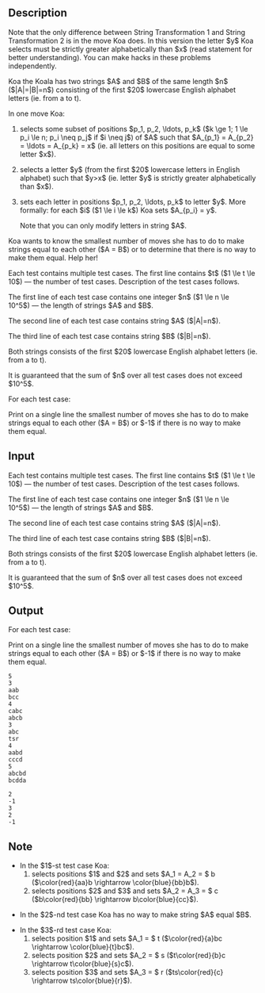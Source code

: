 ## Description

<div><p><span class="tex-font-style-bf">Note that the only difference between <span class="tex-font-style-tt">String Transformation 1</span> and <span class="tex-font-style-tt">String Transformation 2</span> is in the move Koa does. In this version the letter $y$ Koa selects must be strictly greater alphabetically than $x$ (read statement for better understanding). You can make hacks in these problems independently.</span></p><p>Koa the Koala has two strings $A$ and $B$ of the same length $n$ ($|A|=|B|=n$) consisting of the first $20$ lowercase English alphabet letters (ie. from <span class="tex-font-style-tt">a</span> to <span class="tex-font-style-tt">t</span>).</p><p>In one move Koa:</p><ol><p> </p><li> selects some subset of positions $p_1, p_2, \ldots, p_k$ ($k \ge 1; 1 \le p_i \le n; p_i \neq p_j$ if $i \neq j$) of $A$ such that $A_{p_1} = A_{p_2} = \ldots = A_{p_k} = x$ (ie. all letters on this positions are equal to some letter $x$).<p> </p></li><li> selects a letter $y$ (from the first $20$ lowercase letters in English alphabet) such that $y&gt;x$ (ie. letter $y$ is <span class="tex-font-style-bf">strictly greater</span> alphabetically than $x$).<p> </p></li><li> sets each letter in positions $p_1, p_2, \ldots, p_k$ to letter $y$. More formally: for each $i$ ($1 \le i \le k$) Koa sets $A_{p_i} = y$.<p> <span class="tex-font-style-bf">Note that you can only modify letters in string $A$</span>.</p></li></ol><p>Koa wants to know the smallest number of moves she has to do to make strings equal to each other ($A = B$) or to determine that there is no way to make them equal. Help her!</p></div><div class="input-specification"><p>Each test contains multiple test cases. The first line contains $t$ ($1 \le t \le 10$)&nbsp;— the number of test cases. Description of the test cases follows.</p><p>The first line of each test case contains one integer $n$ ($1 \le n \le 10^5$)&nbsp;— the length of strings $A$ and $B$.</p><p>The second line of each test case contains string $A$ ($|A|=n$).</p><p>The third line of each test case contains string $B$ ($|B|=n$).</p><p>Both strings consists of the first $20$ lowercase English alphabet letters (ie. from <span class="tex-font-style-tt">a</span> to <span class="tex-font-style-tt">t</span>).</p><p>It is guaranteed that the sum of $n$ over all test cases does not exceed $10^5$.</p></div><div class="output-specification"><p>For each test case:</p><p>Print on a single line the smallest number of moves she has to do to make strings equal to each other ($A = B$) or $-1$ if there is no way to make them equal.</p></div>

## Input

<p>Each test contains multiple test cases. The first line contains $t$ ($1 \le t \le 10$)&nbsp;— the number of test cases. Description of the test cases follows.</p><p>The first line of each test case contains one integer $n$ ($1 \le n \le 10^5$)&nbsp;— the length of strings $A$ and $B$.</p><p>The second line of each test case contains string $A$ ($|A|=n$).</p><p>The third line of each test case contains string $B$ ($|B|=n$).</p><p>Both strings consists of the first $20$ lowercase English alphabet letters (ie. from <span class="tex-font-style-tt">a</span> to <span class="tex-font-style-tt">t</span>).</p><p>It is guaranteed that the sum of $n$ over all test cases does not exceed $10^5$.</p>

## Output

<p>For each test case:</p><p>Print on a single line the smallest number of moves she has to do to make strings equal to each other ($A = B$) or $-1$ if there is no way to make them equal.</p>





```input1
5
3
aab
bcc
4
cabc
abcb
3
abc
tsr
4
aabd
cccd
5
abcbd
bcdda
```




```output1
2
-1
3
2
-1
```



## Note

<ul> <li> In the $1$-st test case Koa: <ol> <li> selects positions $1$ and $2$ and sets $A_1 = A_2 = $ <span class="tex-font-style-tt">b</span> ($\color{red}{aa}b \rightarrow \color{blue}{bb}b$). </li><li> selects positions $2$ and $3$ and sets $A_2 = A_3 = $ <span class="tex-font-style-tt">c</span> ($b\color{red}{bb} \rightarrow b\color{blue}{cc}$). </li></ol><p> </p></li><li> In the $2$-nd test case Koa has no way to make string $A$ equal $B$.<p> </p></li><li> In the $3$-rd test case Koa: <ol> <li> selects position $1$ and sets $A_1 = $ <span class="tex-font-style-tt">t</span> ($\color{red}{a}bc \rightarrow \color{blue}{t}bc$). </li><li> selects position $2$ and sets $A_2 = $ <span class="tex-font-style-tt">s</span> ($t\color{red}{b}c \rightarrow t\color{blue}{s}c$). </li><li> selects position $3$ and sets $A_3 = $ <span class="tex-font-style-tt">r</span> ($ts\color{red}{c} \rightarrow ts\color{blue}{r}$). </li></ol> </li></ul>
